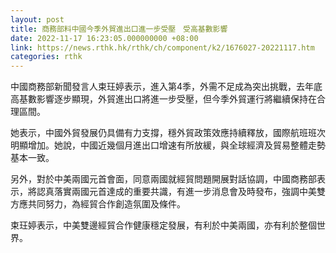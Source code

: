 ```yaml
---
layout: post
title: 商務部料中國今季外貿進出口進一步受壓　受高基數影響
date: 2022-11-17 16:23:05.000000000 +08:00
link: https://news.rthk.hk/rthk/ch/component/k2/1676027-20221117.htm
categories: rthk
---
```


中國商務部新聞發言人束玨婷表示，進入第4季，外需不足成為突出挑戰，去年底高基數影響逐步顯現，外貿進出口將進一步受壓，但今季外貿運行將繼續保持在合理區間。

她表示，中國外貿發展仍具備有力支撐，穩外貿政策效應持續釋放，國際航班班次明顯增加。她說，中國近幾個月進出口增速有所放緩，與全球經濟及貿易整體走勢基本一致。

另外，對於中美兩國元首會面，同意兩國就經貿問題開展對話協調，中國商務部表示，將認真落實兩國元首達成的重要共識，有進一步消息會及時發布，強調中美雙方應共同努力，為經貿合作創造氛圍及條件。

束玨婷表示，中美雙邊經貿合作健康穩定發展，有利於中美兩國，亦有利於整個世界。
